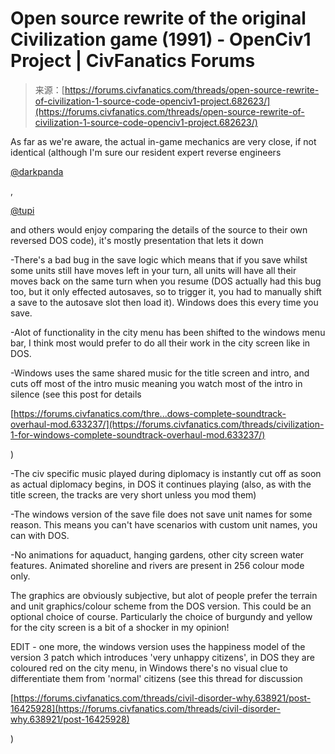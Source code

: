 <!--yml
category: 未分类
date: 2024-05-27 15:15:56
-->

# Open source rewrite of the original Civilization game (1991) - OpenCiv1 Project | CivFanatics Forums

> 来源：[https://forums.civfanatics.com/threads/open-source-rewrite-of-civilization-1-source-code-openciv1-project.682623/](https://forums.civfanatics.com/threads/open-source-rewrite-of-civilization-1-source-code-openciv1-project.682623/)

As far as we're aware, the actual in-game mechanics are very close, if not identical (although I'm sure our resident expert reverse engineers

[@darkpanda](https://forums.civfanatics.com/members/130195/)

,

[@tupi](https://forums.civfanatics.com/members/212558/)

and others would enjoy comparing the details of the source to their own reversed DOS code), it's mostly presentation that lets it down

-There's a bad bug in the save logic which means that if you save whilst some units still have moves left in your turn, all units will have all their moves back on the same turn when you resume (DOS actually had this bug too, but it only effected autosaves, so to trigger it, you had to manually shift a save to the autosave slot then load it). Windows does this every time you save.

-Alot of functionality in the city menu has been shifted to the windows menu bar, I think most would prefer to do all their work in the city screen like in DOS.

-Windows uses the same shared music for the title screen and intro, and cuts off most of the intro music meaning you watch most of the intro in silence (see this post for details

[https://forums.civfanatics.com/thre...dows-complete-soundtrack-overhaul-mod.633237/](https://forums.civfanatics.com/threads/civilization-1-for-windows-complete-soundtrack-overhaul-mod.633237/)

)

-The civ specific music played during diplomacy is instantly cut off as soon as actual diplomacy begins, in DOS it continues playing (also, as with the title screen, the tracks are very short unless you mod them)

-The windows version of the save file does not save unit names for some reason. This means you can't have scenarios with custom unit names, you can with DOS.

-No animations for aquaduct, hanging gardens, other city screen water features. Animated shoreline and rivers are present in 256 colour mode only.

The graphics are obviously subjective, but alot of people prefer the terrain and unit graphics/colour scheme from the DOS version. This could be an optional choice of course. Particularly the choice of burgundy and yellow for the city screen is a bit of a shocker in my opinion!

EDIT - one more, the windows version uses the happiness model of the version 3 patch which introduces 'very unhappy citizens', in DOS they are coloured red on the city menu, in Windows there's no visual clue to differentiate them from 'normal' citizens (see this thread for discussion

[https://forums.civfanatics.com/threads/civil-disorder-why.638921/post-16425928](https://forums.civfanatics.com/threads/civil-disorder-why.638921/post-16425928)

)